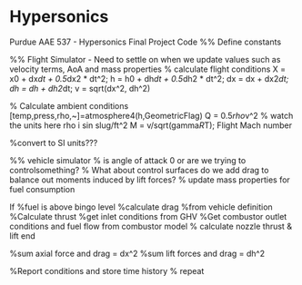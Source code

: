 # Hypersonics
Purdue AAE 537 - Hypersonics Final Project Code
%% Define constants

%% Flight Simulator - Need to settle on when we update values such as velocity terms, AoA and mass properties
  % calculate flight conditions
  X = x0 + dx*dt + 0.5*dx2 * dt^2;
  h = h0 + dh*dt + 0.5*dh2 * dt^2;
  dx = dx + dx2*dt;
  dh = dh + dh2*dt;
  v = sqrt(dx^2, dh^2)
  
  % Calculate ambient conditions
  [temp,press,rho,~]=atmosphere4(h,GeometricFlag)
  Q = 0.5*rho*v^2 % watch the units here rho i sin slug/ft^2
  M = v/sqrt(gamma*R*T); Flight Mach number
  
  %convert to SI units???
  
%% vehicle simulator
  % is angle of attack 0 or are we trying to controlsomething?
    % What about control surfaces do we add drag to balance out moments induced by lift forces?
  % update mass properties for fuel consumption
  
  If %fuel is above bingo level
    %calculate drag
      %from vehicle definition
    %Calculate thrust
      %get inlet conditions from GHV
      %Get combustor outlet conditions and fuel flow from combustor model
      % calculate nozzle thrust & lift
   end
   
   %sum axial force and drag = dx^2
   %sum lift forces and drag = dh^2
   
   %Report conditions and store time history
   % repeat
    


